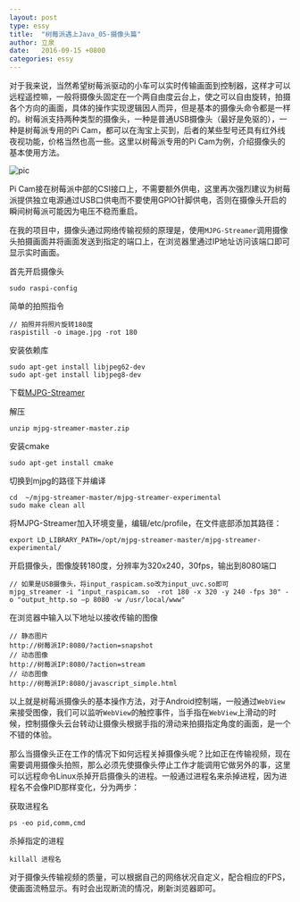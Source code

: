 ```yaml
---
layout: post
type: essy
title:  "树莓派遇上Java_05-摄像头篇"
author: 立泉
date:   2016-09-15 +0800
categories: essy
---
```


对于我来说，当然希望树莓派驱动的小车可以实时传输画面到控制器，这样才可以远程遥控嘛，一般将摄像头固定在一个两自由度云台上，使之可以自由旋转，拍摄各个方向的画面，具体的操作实现逻辑因人而异，但是基本的摄像头命令都是一样的。树莓派支持两种类型的摄像头，一种是普通USB摄像头（最好是免驱的），一种是树莓派专用的Pi Cam，都可以在淘宝上买到，后者的某些型号还具有红外线夜视功能，价格当然也高一些。这里以树莓派专用的Pi Cam为例，介绍摄像头的基本使用方法。

<img class="materialboxed responsive-img" src="https://apqx.oss-cn-hangzhou.aliyuncs.com/blog/pic/pi_cam.jpg" alt="pic">

Pi Cam接在树莓派中部的CSI接口上，不需要额外供电，这里再次强烈建议为树莓派提供独立电源通过USB口供电而不要使用GPIO针脚供电，否则在摄像头开启的瞬间树莓派可能因为电压不稳而重启。

在我的项目中，摄像头通过网络传输视频的原理是，使用`MJPG-Streamer`调用摄像头拍摄画面并将画面发送到指定的端口上，在浏览器里通过IP地址访问该端口即可显示实时画面。

首先开启摄像头

```
sudo raspi-config
```

简单的拍照指令

```
// 拍照并将照片旋转180度
raspistill -o image.jpg -rot 180
```

安装依赖库

```
sudo apt-get install libjpeg62-dev
sudo apt-get install libjpeg8-dev
```

下载[MJPG-Streamer](https://github.com/jacksonliam/mjpg-streamer)

解压

```
unzip mjpg-streamer-master.zip
```

安装cmake

```
sudo apt-get install cmake
```

切换到mjpg的路径下并编译

```
cd  ~/mjpg-streamer-master/mjpg-streamer-experimental
sudo make clean all
```

将MJPG-Streamer加入环境变量，编辑/etc/profile，在文件底部添加其路径：

```
export LD_LIBRARY_PATH=/opt/mjpg-streamer-master/mjpg-streamer-experimental/
```

开启摄像头，图像旋转180度，分辨率为320x240，30fps，输出到8080端口

```
// 如果是USB摄像头，将input_raspicam.so改为input_uvc.so即可
mjpg_streamer -i "input_raspicam.so  -rot 180 -x 320 -y 240 -fps 30" -o "output_http.so –p 8080 -w /usr/local/www"
```

在浏览器中输入以下地址以接收传输的图像

```
// 静态图片
http://树莓派IP:8080/?action=snapshot
// 动态图像
http://树莓派IP:8080/?action=stream
// 动态图像
http://树莓派IP:8080/javascript_simple.html
```

以上就是树莓派摄像头的基本操作方法，对于Android控制端，一般通过`WebView`来接受图像，我们可以监听`WebView`的触控事件，当手指在`WebView`上滑动的时候，控制摄像头云台转动让摄像头根据手指的滑动来拍摄指定角度的画面，是一个不错的体验。

那么当摄像头正在工作的情况下如何远程关掉摄像头呢？比如正在传输视频，现在需要调用摄像头拍照，那么必须先使摄像头停止工作才能调用它做另外的事，这里可以远程命令Linux杀掉开启摄像头的进程。一般通过进程名来杀掉进程，因为进程名不会像PID那样变化，分为两步： 

获取进程名

```
ps -eo pid,comm,cmd
```

杀掉指定的进程
```
killall 进程名
```

对于摄像头传输视频的质量，可以根据自己的网络状况自定义，配合相应的FPS，使画面流畅显示。有时会出现断流的情况，刷新浏览器即可。